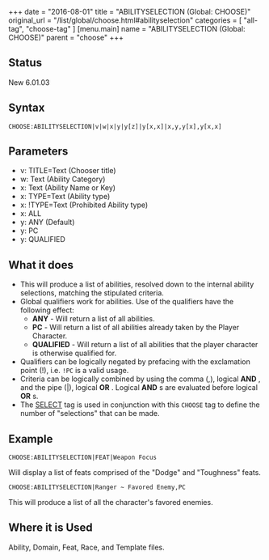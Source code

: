 +++
date = "2016-08-01"
title = "ABILITYSELECTION (Global: CHOOSE)"
original_url = "/list/global/choose.html#abilityselection"
categories = [ "all-tag", "choose-tag" ]
[menu.main]
    name = "ABILITYSELECTION (Global: CHOOSE)"
    parent = "choose"
+++

## Status

New 6.01.03

## Syntax

`CHOOSE:ABILITYSELECTION|v|w|x|y|y[z]|y[x,x]|x,y,y[x],y[x,x]`

## Parameters

-   v: TITLE=Text (Chooser title)
-   w: Text (Ability Category)
-   x: Text (Ability Name or Key)
-   x: TYPE=Text (Ability type)
-   x: !TYPE=Text (Prohibited Ability type)
-   x: ALL
-   y: ANY (Default)
-   y: PC
-   y: QUALIFIED



What it does
------------

-   This will produce a list of abilities, resolved down to the internal
    ability selections, matching the stipulated criteria.
-   Global qualifiers work for abilities. Use of the qualifiers have the
    following effect:
    -   **ANY** - Will return a list of all abilities.
    -   **PC** - Will return a list of all abilities already taken by
        the Player Character.
    -   **QUALIFIED** - Will return a list of all abilities that the
        player character is otherwise qualified for.
-   Qualifiers can be logically negated by prefacing with the
    exclamation point (!), i.e. `!PC` is a valid usage.
-   Criteria can be logically combined by using the comma (,), logical
    **AND** , and the pipe (|), logical **OR** . Logical **AND** s are
    evaluated before logical **OR** s.
-   The [SELECT](/list/global/other/select.html) tag is used in
    conjunction with this `CHOOSE` tag to define the number of
    "selections" that can be made.

Example
-------

`CHOOSE:ABILITYSELECTION|FEAT|Weapon Focus`

Will display a list of feats comprised of the "Dodge" and "Toughness"
feats.

`CHOOSE:ABILITYSELECTION|Ranger ~ Favored Enemy,PC`

This will produce a list of all the character's favored enemies.

Where it is Used
----------------

Ability, Domain, Feat, Race, and Template files.

